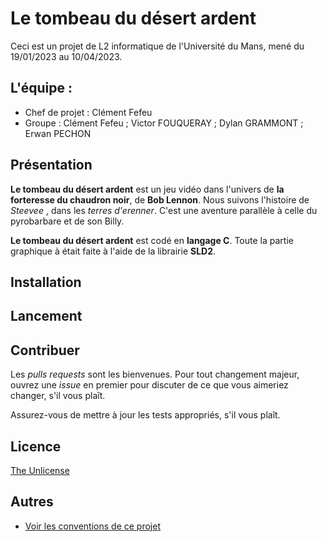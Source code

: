# Le tombeau du désert ardent
Ceci est un projet de L2 informatique de l'Université du Mans, mené du 19/01/2023 au 10/04/2023.

## L'équipe :
- Chef de projet : Clément Fefeu
- Groupe : Clément Fefeu ; Victor FOUQUERAY ; Dylan GRAMMONT ; Erwan PECHON

## Présentation
**Le tombeau du désert ardent** est un jeu vidéo dans l'univers de **la forteresse du chaudron noir**, de **Bob Lennon**.
Nous suivons l'histoire de *Steevee* , dans les *terres d'erenner*. C'est une aventure parallèle à celle du pyrobarbare et de son Billy.

**Le tombeau du désert ardent** est codé en **langage C**.
Toute la partie graphique à était faite à l'aide de la librairie **SLD2**.

## Installation

## Lancement

## Contribuer
Les *pulls requests* sont les bienvenues.
Pour tout changement majeur, ouvrez une *issue* en premier pour discuter de ce que vous aimeriez changer, s'il vous plaît.

Assurez-vous de mettre à jour les tests appropriés, s'il vous plaît.

## Licence

[The Unlicense](https://choosealicense.com/licenses/unlicense/)

## Autres
- [Voir les conventions de ce projet](https://github.com/Dark-Gouloum/Le-tombeau-du-desert-ardent/blob/main/convention.md)
